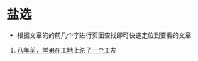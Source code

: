 # 盐选



* 根据文章的的前几个字进行页面查找即可快速定位到要看的文章



1. <a href='content/八年前，学弟在工地上杀了一个工友.html'>八年前，学弟在工地上杀了一个工友</a>

